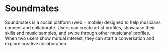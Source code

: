 # Soundmates
Soundmates is a social platform (web + mobile) designed to help musicians connect and collaborate. Users can create artist profiles, showcase their skills and music samples, and swipe through other musicians’ profiles. When two users show mutual interest, they can start a conversation and explore creative collaboration.
